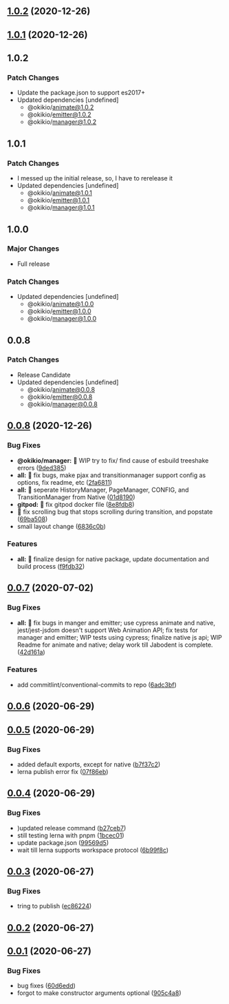 ## [1.0.2](https://github.com/okikio/native/compare/v0.0.8...v1.0.2) (2020-12-26)



## [1.0.1](https://github.com/okikio/native/compare/v0.0.8...v1.0.1) (2020-12-26)

## 1.0.2

### Patch Changes

- Update the package.json to support es2017+
- Updated dependencies [undefined]
  - @okikio/animate@1.0.2
  - @okikio/emitter@1.0.2
  - @okikio/manager@1.0.2

## 1.0.1

### Patch Changes

- I messed up the initial release, so, I have to rerelease it
- Updated dependencies [undefined]
  - @okikio/animate@1.0.1
  - @okikio/emitter@1.0.1
  - @okikio/manager@1.0.1

## 1.0.0

### Major Changes

- Full release

### Patch Changes

- Updated dependencies [undefined]
  - @okikio/animate@1.0.0
  - @okikio/emitter@1.0.0
  - @okikio/manager@1.0.0

## 0.0.8

### Patch Changes

- Release Candidate
- Updated dependencies [undefined]
  - @okikio/animate@0.0.8
  - @okikio/emitter@0.0.8
  - @okikio/manager@0.0.8

## [0.0.8](https://github.com/okikio/native/compare/v0.0.7...v0.0.8) (2020-12-26)

### Bug Fixes

- **@okikio/manager:** :art: WIP try to fix/ find cause of esbuild treeshake errors ([9ded385](https://github.com/okikio/native/commit/9ded3855f3abfe944e76bfdaf1ff1a62462d2fa5))
- **all:** :bug: fix bugs, make pjax and transitionmanager support config as options, fix readme, etc ([2fa6811](https://github.com/okikio/native/commit/2fa6811a98bcaeb45ba4bf8cf1a83e10ca0c9b4c))
- **all:** :bug: seperate HistoryManager, PageManager, CONFIG, and TransitionManager from Native ([01d8190](https://github.com/okikio/native/commit/01d81908ff9bc78382c2e8d7f1df8ea1100f53cb))
- **gitpod:** :bug: fix gitpod docker file ([8e8fdb8](https://github.com/okikio/native/commit/8e8fdb8fd02a5bdfd2b16e601ba94a9f1ed97d85))
- :bug: fix scrolling bug that stops scrolling during transition, and popstate ([69ba508](https://github.com/okikio/native/commit/69ba508a65155f129648f12702f4a3aecd4eba42))
- small layout change ([6836c0b](https://github.com/okikio/native/commit/6836c0b8eeed1db8b07ce6394c90d1fe692d830c))

### Features

- **all:** :construction: finalize design for native package, update documentation and build process ([f9fdb32](https://github.com/okikio/native/commit/f9fdb32e347de2c7e48c9f10908b09242862a4fd))

## [0.0.7](https://github.com/okikio/native/compare/v0.0.6...v0.0.7) (2020-07-02)

### Bug Fixes

- **all:** :construction: fix bugs in manger and emitter; use cypress animate and native, jest/jest-jsdom doesn't support Web Animation API; fix tests for manager and emitter; WIP tests using cypress; finalize native js api; WIP Readme for animate and native; delay work till Jabodent is complete. ([42d161a](https://github.com/okikio/native/commit/42d161a5ef3515d9e3067334aebc14d2c6bcc23f))

### Features

- add commitlint/conventional-commits to repo ([6adc3bf](https://github.com/okikio/native/commit/6adc3bf9f4e7567d3758b77fa55a49b3b679b604))

## [0.0.6](https://github.com/okikio/native/compare/v0.0.5...v0.0.6) (2020-06-29)

## [0.0.5](https://github.com/okikio/native/compare/v0.0.4...v0.0.5) (2020-06-29)

### Bug Fixes

- added default exports, except for native ([b7f37c2](https://github.com/okikio/native/commit/b7f37c2b5d7287b01ecf5c793392f14c5ff3e346))
- lerna publish error fix ([07f86eb](https://github.com/okikio/native/commit/07f86eb7cc442c2e91bb36dbdee9061dded5ccc4))

## [0.0.4](https://github.com/okikio/native/compare/v0.0.3...v0.0.4) (2020-06-29)

### Bug Fixes

- )updated release command ([b27ceb7](https://github.com/okikio/native/commit/b27ceb7de404587fa104da4f8ab662530d405e5a))
- still testing lerna with pnpm ([1bcec01](https://github.com/okikio/native/commit/1bcec0121a755099362341057f79ce8fcf8286f9))
- update package.json ([99569d5](https://github.com/okikio/native/commit/99569d5f4bfd9c8e443554c43344400b9bf1d1e5))
- wait till lerna supports workspace protocol ([6b99f8c](https://github.com/okikio/native/commit/6b99f8c2e6803531a1d6890a9708f5c6bedac054))

## [0.0.3](https://github.com/okikio/native/compare/v0.0.2...v0.0.3) (2020-06-27)

### Bug Fixes

- tring to publish ([ec86224](https://github.com/okikio/native/commit/ec86224e9eaaaa822f53301aa1bc5027a9379f17))

## [0.0.2](https://github.com/okikio/native/compare/v0.0.1...v0.0.2) (2020-06-27)

## [0.0.1](https://github.com/okikio/native/compare/905c4a80ad3760ff6b808a8d284ad3a943e9fa1d...v0.0.1) (2020-06-27)

### Bug Fixes

- bug fixes ([60d6edd](https://github.com/okikio/native/commit/60d6edd7629ba661d974cdffccbfaf485fe62b9a))
- forgot to make constructor arguments optional ([905c4a8](https://github.com/okikio/native/commit/905c4a80ad3760ff6b808a8d284ad3a943e9fa1d))
